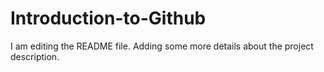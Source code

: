 # Introduction-to-Github

I am editing the README file. Adding some more details about the project description.
